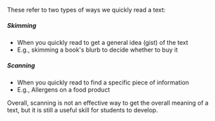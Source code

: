 These refer to two types of ways we quickly read a text:

##### Skimming
- When you quickly read to get a general idea (gist) of the text
- E.g., skimming a book's blurb to decide whether to buy it

##### Scanning
- When you quickly read to find a specific piece of information
- E.g., Allergens on a food product

Overall, scanning is not an effective way to get the overall meaning of a text, but it is still a useful skill for students to develop.
